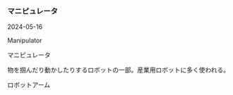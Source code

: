 <article id="マニピュレータ">

### マニピュレータ

<p class="st_update_header">2024-05-16</p>
<p class="st_name_header_en">Manipulator</p>
<p class="st_name_header_jp">マニピュレータ</p>
<div class="article_explanation">物を掴んだり動かしたりするロボットの一部。産業用ロボットに多く使われる。</div>
<p class="st_name_header_synonyms">ロボットアーム</p>
</article>
